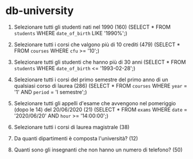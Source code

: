 # db-university

1. Selezionare tutti gli studenti nati nel 1990 (160) (SELECT * FROM  `students` WHERE  `date_of_birth` LIKE '1990%';)

2. Selezionare tutti i corsi che valgono più di 10 crediti (479) (SELECT * FROM  `courses` WHERE `cfu` >= '10';)

3. Selezionare tutti gli studenti che hanno più di 30 anni (SELECT * FROM  `students` WHERE `date_of_birth` <= '1993-02-28';)

4. Selezionare tutti i corsi del primo semestre del primo anno di un qualsiasi corso di
laurea (286) (SELECT * FROM  `courses` WHERE `year` = '1' AND `period` = 'I semestre';)

5. Selezionare tutti gli appelli d'esame che avvengono nel pomeriggio (dopo le 14) del
20/06/2020 (21) (SELECT * FROM  `exams` WHERE `date` = '2020/06/20' AND `hour` >= '14:00:00';)

6. Selezionare tutti i corsi di laurea magistrale (38)

7. Da quanti dipartimenti è composta l'università? (12)

8. Quanti sono gli insegnanti che non hanno un numero di telefono? (50)